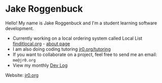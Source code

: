 # Jake Roggenbuck

Hello! My name is Jake Roggenbuck and I'm a student learning software development.

- Currently working on a local ordering system called Local List [finditlocal.org](http://finditlocal.org) - [about page](http://finditlocal.org/about)
- I am also doing coding tutoring [jr0.org/tutoring](https://jr0.org/tutoring)
- If you want to collaborate on a project, feel free to send me an email: `me@jr0.org`
- View my monthly [Dev Log](https://jr0.org/devlog)

Website: [jr0.org](https://jr0.org)

